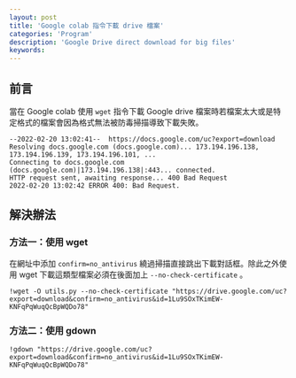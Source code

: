 ```yaml
---
layout: post
title: 'Google colab 指令下載 drive 檔案'
categories: 'Program'
description: 'Google Drive direct download for big files'
keywords:
---
```


## 前言
當在 Google colab 使用 `wget` 指令下載 Google drive 檔案時若檔案太大或是特定格式的檔案會因為格式無法被防毒掃描導致下載失敗。

```
--2022-02-20 13:02:41--  https://docs.google.com/uc?export=download
Resolving docs.google.com (docs.google.com)... 173.194.196.138, 173.194.196.139, 173.194.196.101, ...
Connecting to docs.google.com (docs.google.com)|173.194.196.138|:443... connected.
HTTP request sent, awaiting response... 400 Bad Request
2022-02-20 13:02:42 ERROR 400: Bad Request.
```

## 解決辦法
### 方法一：使用 wget
在網址中添加 `confirm=no_antivirus` 繞過掃描直接跳出下載對話框。除此之外使用 wget 下載這類型檔案必須在後面加上 `--no-check-certificate` 。

```
!wget -O utils.py --no-check-certificate "https://drive.google.com/uc?export=download&confirm=no_antivirus&id=1Lu9SOxTKimEW-KNFqPqWuqQcBpWQDo78"
```


### 方法二：使用 gdown

```
!gdown "https://drive.google.com/uc?export=download&confirm=no_antivirus&id=1Lu9SOxTKimEW-KNFqPqWuqQcBpWQDo78"
```